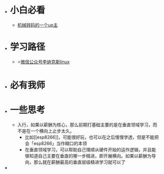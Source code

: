 - # 小白必看
	- [机械转码的一个up主](https://www.bilibili.com/video/BV15N4y1F7sU?spm_id_from=333.337.search-card.all.click&vd_source=6b927c18188d6ef677a0d82692725653)
- # 学习路径
	- ⭐[微信公众号李纳克斯linux](https://www.bilibili.com/video/BV1Jv411P7vV?spm_id_from=333.337.search-card.all.click&vd_source=6b927c18188d6ef677a0d82692725653)
- # 必有我师
- # 一些思考
	- 入行，如果以薪酬为核心，那么前期打基础主要的是在垂直领域学习，而不是在一个横向上止步太久。
		- 比如[[esp8266]]，可能很好玩，也可以在之后慢慢学透，但是不能把会「esp8266」当作糊口的本领
		- 在垂直领域学习，可以帮助自己理顺从硬件开始的运作逻辑，并且能够知道自己主要在垂直的哪一步精进，即开展横向。如果以薪酬为导向，那么就在薪酬最高的垂直层级精进学习就可以了
-